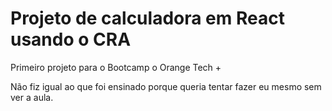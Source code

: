 # Projeto de calculadora em React usando o CRA
Primeiro projeto para o Bootcamp o Orange Tech +

Não fiz igual ao que foi ensinado porque queria tentar fazer eu mesmo sem ver a aula.
